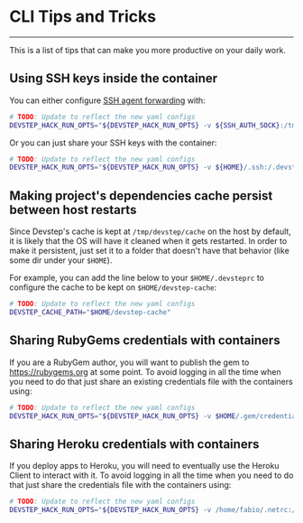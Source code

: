 # CLI Tips and Tricks
---------------------

This is a list of tips that can make you more productive on your daily work.

## Using SSH keys inside the container

You can either configure [SSH agent forwarding](https://developer.github.com/guides/using-ssh-agent-forwarding/)
with:

```sh
# TODO: Update to reflect the new yaml configs
DEVSTEP_HACK_RUN_OPTS="${DEVSTEP_HACK_RUN_OPTS} -v ${SSH_AUTH_SOCK}:/tmp/ssh-auth-sock -e SSH_AUTH_SOCK=/tmp/ssh-auth-sock"
```

Or you can just share your SSH keys with the container:

```sh
# TODO: Update to reflect the new yaml configs
DEVSTEP_HACK_RUN_OPTS="${DEVSTEP_HACK_RUN_OPTS} -v ${HOME}/.ssh:/.devstep/.ssh"
```

## Making project's dependencies cache persist between host restarts

Since Devstep's cache is kept at `/tmp/devstep/cache` on the host by default,
it is likely that the OS will have it cleaned when it gets restarted. In order
to make it persistent, just set it to a folder that doesn't have that behavior
(like some dir under your `$HOME`).

For example, you can add the line below to your `$HOME/.devsteprc` to configure
the cache to be kept on `$HOME/devstep-cache`:

```sh
# TODO: Update to reflect the new yaml configs
DEVSTEP_CACHE_PATH="$HOME/devstep-cache"
```

## Sharing RubyGems credentials with containers

If you are a RubyGem author, you will want to publish the gem to https://rubygems.org
at some point. To avoid logging in all the time when you need to do that just
share an existing credentials file with the containers using:

```sh
# TODO: Update to reflect the new yaml configs
DEVSTEP_HACK_RUN_OPTS="${DEVSTEP_HACK_RUN_OPTS} -v $HOME/.gem/credentials:/.devstep/.gem/credentials"
```

## Sharing Heroku credentials with containers

If you deploy apps to Heroku, you will need to eventually use the Heroku Client
to interact with it. To avoid logging in all the time when you need to do that
just share the credentials file with the containers using:

```sh
# TODO: Update to reflect the new yaml configs
DEVSTEP_HACK_RUN_OPTS="${DEVSTEP_HACK_RUN_OPTS} -v /home/fabio/.netrc:/.devstep/.netrc"
```
